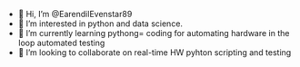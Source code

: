 - 👋 Hi, I’m @EarendilEvenstar89
- 👀 I’m interested in python and data science. 
- 🌱 I’m currently learning pythong= coding for automating hardware in the loop automated testing
- 💞️ I’m looking to collaborate on real-time HW pyhton scripting and testing

<!---
EarendilEvenstar89/EarendilEvenstar89 is a ✨ special ✨ repository because its `README.md` (this file) appears on your GitHub profile.
You can click the Preview link to take a look at your changes.
--->
